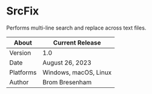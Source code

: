 # SrcFix
Performs multi-line search and replace across text files.

About     | Current Release
----------|-----------------------
Version   | 1.0
Date      | August 26, 2023
Platforms | Windows, macOS, Linux
Author    | Brom Bresenham
